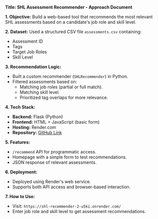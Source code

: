 **Title: SHL Assessment Recommender - Approach Document**

**1. Objective:**
Build a web-based tool that recommends the most relevant SHL assessments based on a candidate's job role and skill level.

**2. Dataset:**
Used a structured CSV file `assessments.csv` containing:
- Assessment ID  
- Tags  
- Target Job Roles  
- Skill Level

**3. Recommendation Logic:**
- Built a custom recommender (`SHLRecommender`) in Python.
- Filtered assessments based on:
  - Matching job roles (partial or full match).
  - Matching skill level.
  - Prioritized tag overlaps for more relevance.

**4. Tech Stack:**
- **Backend:** Flask (Python)
- **Frontend:** HTML + JavaScript (basic form)
- **Hosting:** Render.com
- **Repository:** [GitHub Link](https://github.com/Divyanshutiwari102/shl_recommender)

**5. Features:**
- `/recommend` API for programmatic access.
- Homepage with a simple form to test recommendations.
- JSON response of relevant assessments.

**6. Deployment:**
- Deployed using Render's web service.
- Supports both API access and browser-based interaction.

**7. How to Use:**
- Visit: `https://shl-recommender-2-u5ki.onrender.com/`
- Enter job role and skill level to get assessment recommendations.

